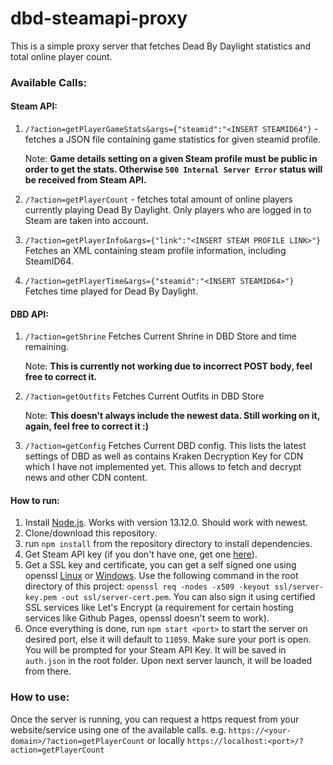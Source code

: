 # dbd-steamapi-proxy

This is a simple proxy server that fetches Dead By Daylight statistics and total online player count.

### Available Calls:
#### Steam API:
1. `/?action=getPlayerGameStats&args={"steamid":"<INSERT STEAMID64"}` - fetches a JSON file containing game statistics for given steamid profile. 
    
    Note: **Game details setting on a given Steam profile must be public in order to get the stats. Otherwise `500 Internal Server Error` status will be received from Steam API.**

2. `/?action=getPlayerCount` - fetches total amount of online players currently playing Dead By Daylight. Only players who are logged in to Steam are taken into account.

3. `/?action=getPlayerInfo&args={"link":"<INSERT STEAM PROFILE LINK>"}` Fetches an XML containing steam profile information, including SteamID64.

4. `/?action=getPlayerTime&args={"steamid":"<INSERT STEAMID64>"}` Fetches time played for Dead By Daylight.

#### DBD API:
1. `/?action=getShrine` Fetches Current Shrine in DBD Store and time remaining. 

    Note: **This is currently not working due to incorrect POST body, feel free to correct it.**

2. `/?action=getOutfits` Fetches Current Outfits in DBD Store 

    Note: **This doesn't always include the newest data. Still working on it, again, feel free to correct it :)**

3. `/?action=getConfig` Fetches Current DBD config. This lists the latest settings of DBD as well as contains Kraken Decryption Key for CDN which I have not implemented yet. This allows to fetch and decrypt news and other CDN content.
#### How to run:
1. Install [Node.js](https://nodejs.org/en/download/). Works with version 13.12.0. Should work with newest.
2. Clone/download this repository.
3. run `npm install` from the repository directory to install dependencies.
4. Get Steam API key (if you don't have one, get one [here](https://steamcommunity.com/dev/apikey)).
5. Get a SSL key and certificate, you can get a self signed one using openssl [Linux](https://www.openssl.org/source/) or [Windows](https://slproweb.com/products/Win32OpenSSL.html). Use the following command in the root directory of this project: `openssl req -nodes -x509 -keyout ssl/server-key.pem -out ssl/server-cert.pem`. You can also sign it using certified SSL services like Let's Encrypt (a requirement for certain hosting services like Github Pages, openssl doesn't seem to work).
6. Once everything is done, run `npm start <port>` to start the server on desired port, else it will default to `11059`. Make sure your port is open. You will be prompted for your Steam API Key. It will be saved in `auth.json` in the root folder. Upon next server launch, it will be loaded from there.

### How to use:
Once the server is running, you can request a https request from your website/service using one of the available calls. e.g.
`https://<your-domain>/?action=getPlayerCount` or locally `https://localhost:<port>/?action=getPlayerCount`

